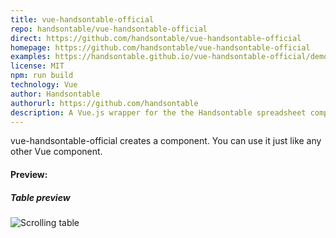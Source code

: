 ```yaml
---
title: vue-handsontable-official
repo: handsontable/vue-handsontable-official
direct: https://github.com/handsontable/vue-handsontable-official
homepage: https://github.com/handsontable/vue-handsontable-official
examples: https://handsontable.github.io/vue-handsontable-official/demo/
license: MIT
npm: run build
technology: Vue
author: Handsontable
authorurl: https://github.com/handsontable
description: A Vue.js wrapper for the the Handsontable spreadsheet component.
---
```


vue-handsontable-official creates a <HotTable> component. You can use it just like any other Vue component. 

#### Preview:

##### Table preview
![Scrolling table](/images/libraries/vue-handsontable-official/handsontable.jpg "Table preview")


